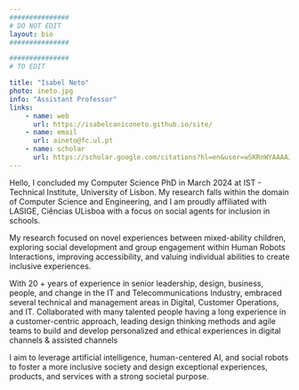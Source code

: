 ```yaml
---
###############
# DO NOT EDIT
layout: bio
###############

###############
# TO EDIT

title: "Isabel Neto"
photo: ineto.jpg
info: "Assistant Professor"
links:
    - name: web
      url: https://isabelcaniconeto.github.io/site/
    - name: email
      url: aineto@fc.ul.pt
    - name: scholar
      url: https://scholar.google.com/citations?hl=en&user=wSKRnWYAAAAJ
---
```


Hello, I concluded my Computer Science PhD in March 2024 at IST - Technical Institute, University of Lisbon. My research falls within the domain of Computer Science and Engineering, and I am proudly affiliated with LASIGE, Ciências ULisboa with a focus on social agents for inclusion in schools.

My research focused on novel experiences between mixed-ability children, exploring social development and group engagement within Human Robots Interactions, improving accessibility, and valuing individual abilities to create inclusive experiences.

With 20 + years of experience in senior leadership, design, business, people, and change in the IT and Telecommunications Industry, embraced several technical and management areas in Digital, Customer Operations, and IT. Collaborated with many talented people having a long experience in a customer-centric approach, leading design thinking methods and agile teams to build and develop personalized and ethical experiences in digital channels & assisted channels

I aim to leverage artificial intelligence, human-centered AI, and social robots to foster a more inclusive society and design exceptional experiences, products, and services with a strong societal purpose.
